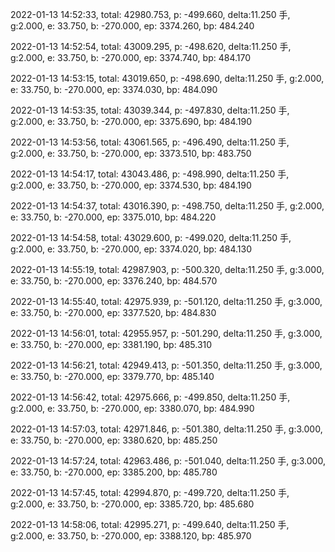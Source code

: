2022-01-13 14:52:33, total: 42980.753, p: -499.660, delta:11.250 手, g:2.000, e: 33.750, b: -270.000, ep: 3374.260, bp: 484.240

2022-01-13 14:52:54, total: 43009.295, p: -498.620, delta:11.250 手, g:2.000, e: 33.750, b: -270.000, ep: 3374.740, bp: 484.170

2022-01-13 14:53:15, total: 43019.650, p: -498.690, delta:11.250 手, g:2.000, e: 33.750, b: -270.000, ep: 3374.030, bp: 484.090

2022-01-13 14:53:35, total: 43039.344, p: -497.830, delta:11.250 手, g:2.000, e: 33.750, b: -270.000, ep: 3375.690, bp: 484.190

2022-01-13 14:53:56, total: 43061.565, p: -496.490, delta:11.250 手, g:2.000, e: 33.750, b: -270.000, ep: 3373.510, bp: 483.750

2022-01-13 14:54:17, total: 43043.486, p: -498.990, delta:11.250 手, g:2.000, e: 33.750, b: -270.000, ep: 3374.530, bp: 484.190

2022-01-13 14:54:37, total: 43016.390, p: -498.750, delta:11.250 手, g:2.000, e: 33.750, b: -270.000, ep: 3375.010, bp: 484.220

2022-01-13 14:54:58, total: 43029.600, p: -499.020, delta:11.250 手, g:2.000, e: 33.750, b: -270.000, ep: 3374.020, bp: 484.130

2022-01-13 14:55:19, total: 42987.903, p: -500.320, delta:11.250 手, g:3.000, e: 33.750, b: -270.000, ep: 3376.240, bp: 484.570

2022-01-13 14:55:40, total: 42975.939, p: -501.120, delta:11.250 手, g:3.000, e: 33.750, b: -270.000, ep: 3377.520, bp: 484.830

2022-01-13 14:56:01, total: 42955.957, p: -501.290, delta:11.250 手, g:3.000, e: 33.750, b: -270.000, ep: 3381.190, bp: 485.310

2022-01-13 14:56:21, total: 42949.413, p: -501.350, delta:11.250 手, g:3.000, e: 33.750, b: -270.000, ep: 3379.770, bp: 485.140

2022-01-13 14:56:42, total: 42975.666, p: -499.850, delta:11.250 手, g:2.000, e: 33.750, b: -270.000, ep: 3380.070, bp: 484.990

2022-01-13 14:57:03, total: 42971.846, p: -501.380, delta:11.250 手, g:3.000, e: 33.750, b: -270.000, ep: 3380.620, bp: 485.250

2022-01-13 14:57:24, total: 42963.486, p: -501.040, delta:11.250 手, g:3.000, e: 33.750, b: -270.000, ep: 3385.200, bp: 485.780

2022-01-13 14:57:45, total: 42994.870, p: -499.720, delta:11.250 手, g:2.000, e: 33.750, b: -270.000, ep: 3385.720, bp: 485.680

2022-01-13 14:58:06, total: 42995.271, p: -499.640, delta:11.250 手, g:2.000, e: 33.750, b: -270.000, ep: 3388.120, bp: 485.970
